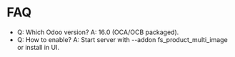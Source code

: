 # FAQ

- Q: Which Odoo version? A: 16.0 (OCA/OCB packaged).
- Q: How to enable? A: Start server with --addon fs_product_multi_image or install in UI.
